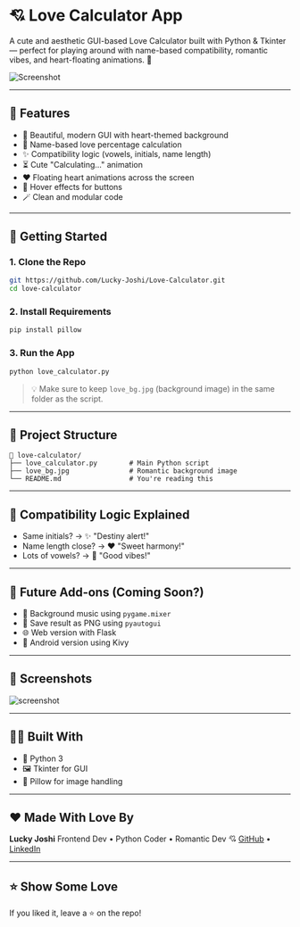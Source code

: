 # 💘 Love Calculator App

A cute and aesthetic GUI-based Love Calculator built with Python & Tkinter — perfect for playing around with name-based compatibility, romantic vibes, and heart-floating animations. 💞

![Screenshot](./love_bg.jpg) <!-- Replace with actual screenshot if available -->

---

## 🌟 Features

* 🎨 Beautiful, modern GUI with heart-themed background
* 💌 Name-based love percentage calculation
* ✨ Compatibility logic (vowels, initials, name length)
* ⏳ Cute "Calculating..." animation
* ❤️ Floating heart animations across the screen
* 🔘 Hover effects for buttons
* 🪄 Clean and modular code

---

## 🚀 Getting Started

### 1. Clone the Repo

```bash
git https://github.com/Lucky-Joshi/Love-Calculator.git
cd love-calculator
```

### 2. Install Requirements

```bash
pip install pillow
```

### 3. Run the App

```bash
python love_calculator.py
```

> 💡 Make sure to keep `love_bg.jpg` (background image) in the same folder as the script.

---

## 📁 Project Structure

```
📆 love-calculator/
├── love_calculator.py        # Main Python script
├── love_bg.jpg               # Romantic background image
└── README.md                 # You're reading this
```

---

## 🧠 Compatibility Logic Explained

* Same initials? → ✨ "Destiny alert!"
* Name length close? → ❤️ "Sweet harmony!"
* Lots of vowels? → 🎵 "Good vibes!"

---

## 🔮 Future Add-ons (Coming Soon?)

* 🎵 Background music using `pygame.mixer`
* 📸 Save result as PNG using `pyautogui`
* 🌐 Web version with Flask
* 📱 Android version using Kivy

---

## 📸 Screenshots

![screenshot](https://your-screenshot-url-here.com) <!-- You can update this with an actual UI screenshot -->

---

## 🧑‍💻 Built With

* 🐍 Python 3
* 🖼️ Tkinter for GUI
* 🎨 Pillow for image handling

---

## ♥️ Made With Love By

**Lucky Joshi**
Frontend Dev • Python Coder • Romantic Dev 💘
[GitHub](https://github.com/Lucky-Joshi) • [LinkedIn](https://linkedin.com/in/lucky-joshi)

---

## ⭐️ Show Some Love

If you liked it, leave a ⭐ on the repo!
